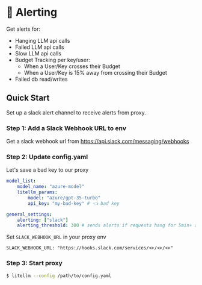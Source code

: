 # 🚨 Alerting 

Get alerts for:
- Hanging LLM api calls
- Failed LLM api calls
- Slow LLM api calls
- Budget Tracking per key/user:
    - When a User/Key crosses their Budget 
    - When a User/Key is 15% away from crossing their Budget
- Failed db read/writes

## Quick Start

Set up a slack alert channel to receive alerts from proxy.

### Step 1: Add a Slack Webhook URL to env

Get a slack webhook url from https://api.slack.com/messaging/webhooks


### Step 2: Update config.yaml 

Let's save a bad key to our proxy

```yaml
model_list: 
    model_name: "azure-model"
    litellm_params:
        model: "azure/gpt-35-turbo"
        api_key: "my-bad-key" # 👈 bad key

general_settings: 
    alerting: ["slack"]
    alerting_threshold: 300 # sends alerts if requests hang for 5min+ and responses take 5min+ 

```

Set `SLACK_WEBHOOK_URL` in your proxy env

```shell
SLACK_WEBHOOK_URL: "https://hooks.slack.com/services/<>/<>/<>"
```

### Step 3: Start proxy

```bash
$ litellm --config /path/to/config.yaml
```